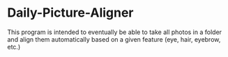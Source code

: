 # Daily-Picture-Aligner
This program is intended to eventually be able to take all photos in a folder and align them automatically based on a given feature (eye, hair, eyebrow, etc.)

